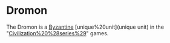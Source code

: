 # Dromon

The Dromon is a [Byzantine](Byzantine) [unique%20unit](unique unit) in the "[Civilization%20%28series%29](Civilization)" games.